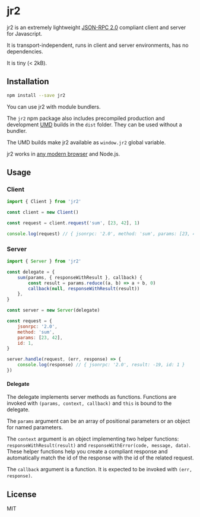 # jr2

jr2 is an extremely lightweight [JSON-RPC 2.0](http://www.jsonrpc.org/specification) compliant client and server for Javascript.

It is transport-independent, runs in client and server environments, has no dependencies.

It is tiny (< 2kB).

## Installation

```bash
npm install --save jr2
```

You can use jr2 with module bundlers.

The `jr2` npm package also includes precompiled production and development [UMD](https://github.com/umdjs/umd) builds in the `dist` folder. They can be used without a bundler.

The UMD builds make jr2 available as `window.jr2` global variable.

jr2 works in [any modern browser](http://caniuse.com/#feat=es5) and Node.js.

## Usage

### Client

```Javascript
import { Client } from 'jr2'

const client = new Client()

const request = client.request('sum', [23, 42], 1)

console.log(request) // { jsonrpc: '2.0', method: 'sum', params: [23, 42], id: 1 }
```

### Server

```javascript
import { Server } from 'jr2'

const delegate = {
    sum(params, { responseWithResult }, callback) {
        const result = params.reduce((a, b) => a + b, 0)
        callback(null, responseWithResult(result))
    },
}

const server = new Server(delegate)

const request = {
    jsonrpc: '2.0',
    method: 'sum',
    params: [23, 42],
    id: 1,
}

server.handle(request, (err, response) => {
    console.log(response) // { jsonrpc: '2.0', result: -19, id: 1 }
})
```

#### Delegate

The delegate implements server methods as functions. Functions are invoked with
`(params, context, callback)` and `this` is bound to the delegate.

The `params` argument can be an array of positional parameters or an object for named parameters.

The `context` argument is an object implementing two helper functions: `responseWithResult(result)` and `responseWithError(code, message, data)`. These helper functions help you create a compliant response and automatically match the id of the response with the id of the related request.

The `callback` argument is a function. It is expected to be invoked with `(err, response)`.

## License

MIT
